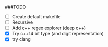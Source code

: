 ###TODO
- [ ] Create default makefile
- [ ] Recursive
- [ ] Add c++ regex explorer (deep c++)
- [x] Try c++14 bit type (and digit representation)
- [x] try clang
